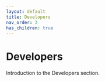 ```yaml
---
layout: default
title: Developers
nav_order: 3
has_children: true
---
```


# Developers

Introduction to the Developers section.
